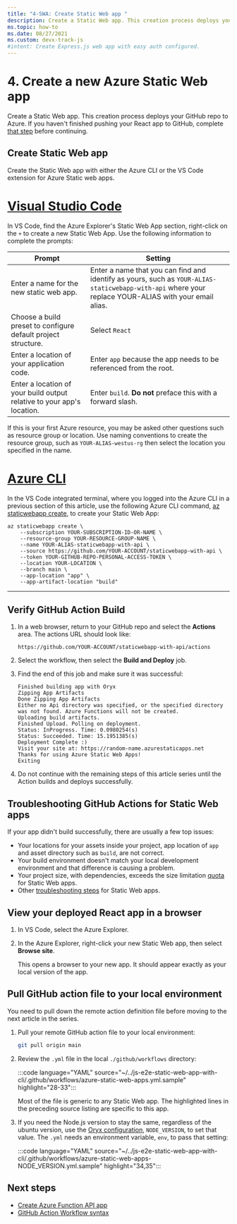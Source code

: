 ```yaml
---
title: "4-SWA: Create Static Web app "
description: Create a Static Web app. This creation process deploys your GitHub repo to Azure.  
ms.topic: how-to
ms.date: 08/27/2021
ms.custom: devx-track-js
#intent: Create Express.js web app with easy auth configured. 
---
```


# 4. Create a new Azure Static Web app

Create a Static Web app. This creation process deploys your GitHub repo to Azure. If you haven't finished pushing your React app to GitHub, complete [that step](create-react-app.md#commit-app-changes-to-source-control) before continuing.

## Create Static Web app

Create the Static Web app with either the Azure CLI or the VS Code extension for Azure Static web apps. 

# [Visual Studio Code](#tab/create-swa-vscode)

In VS Code, find the Azure Explorer's Static Web App section, right-click on the `+` to create a new Static Web App. Use the following information to complete the prompts:

|Prompt|Setting|
|--|--|
|Enter a name for the new static web app.|Enter a name that you can find and identify as yours, such as `YOUR-ALIAS-staticwebapp-with-api` where your replace YOUR-ALIAS with your email alias. |
|Choose a build preset to configure default project structure.|Select `React`|
|Enter a location of your application code.|Enter `app` because the app needs to be referenced from the root.|
|Enter a location of your build output relative to your app's location.| Enter `build`. **Do not** preface this with a forward slash.|

If this is your first Azure resource, you may be asked other questions such as resource group or location. Use naming conventions to create the resource group, such as `YOUR-ALIAS-westus-rg` then select the location you specified in the name.

# [Azure CLI](#tab/create-swa-azure-cli)


In the VS Code integrated terminal, where you logged into the Azure CLI in a previous section of this article, use the following Azure CLI command, [az staticwebapp create](/cli/staticwebapp#az_staticwebapp_create), to create your Static Web App:

```azurecli
az staticwebapp create \
    --subscription YOUR-SUBSCRIPTION-ID-OR-NAME \
    --resource-group YOUR-RESOURCE-GROUP-NAME \
    --name YOUR-ALIAS-staticwebapp-with-api \
    --source https://github.com/YOUR-ACCOUNT/staticwebapp-with-api \
    --token YOUR-GITHUB-REPO-PERSONAL-ACCESS-TOKEN \
    --location YOUR-LOCATION \
    --branch main \
    --app-location "app" \
    --app-artifact-location "build"
```

---

## Verify GitHub Action Build

1. In a web browser, return to your GitHub repo and select the **Actions** area. The actions URL should look like:

    ```HTTP
    https://github.com/YOUR-ACCOUNT/staticwebapp-with-api/actions
    ```

1. Select the workflow, then select the **Build and Deploy** job.

1. Find the end of this job and make sure it was successful:

    ```console
    Finished building app with Oryx
    Zipping App Artifacts
    Done Zipping App Artifacts
    Either no Api directory was specified, or the specified directory was not found. Azure Functions will not be created.
    Uploading build artifacts.
    Finished Upload. Polling on deployment.
    Status: InProgress. Time: 0.0980254(s)
    Status: Succeeded. Time: 15.1951385(s)
    Deployment Complete :)
    Visit your site at: https://random-name.azurestaticapps.net
    Thanks for using Azure Static Web Apps!
    Exiting
    ```

1. Do not continue with the remaining steps of this article series until the Action builds and deploys successfully.

## Troubleshooting GitHub Actions for Static Web apps

If your app didn't build successfully, there are usually a few top issues:
 * Your locations for your assets inside your project, app location of `app` and asset directory such as `build`, are not correct. 
 * Your build environment doesn't match your local development environment and that difference is causing a problem.
 * Your project size, with dependencies, exceeds the size limitation [quota](/static-web-apps/quotas) for Static Web apps. 
 * Other [troubleshooting steps](/azure/static-web-apps/troubleshooting) for Static Web apps.


## View your deployed React app in a browser

1. In VS Code, select the Azure Explorer.
1. In the Azure Explorer, right-click your new Static Web app, then select **Browse site**. 
   
   This opens a browser to your new app. It should appear exactly as your local version of the app.

## Pull GitHub action file to your local environment

You need to pull down the remote action definition file before moving to the next article in the series. 

1. Pull your remote GitHub action file to your local environment:
   
   ```bash
   git pull origin main
   ```

1. Review the `.yml` file in the local `./github/workflows` directory:

    :::code language="YAML" source="~/../js-e2e-static-web-app-with-cli/.github/workflows/azure-static-web-apps.yml.sample" highlight="28-33":::

    Most of the file is generic to any Static Web app. The highlighted lines in the preceding source listing are specific to this app.

1. If you need the Node.js version to stay the same, regardless of the ubuntu version, use the [Oryx configuration](https://github.com/microsoft/Oryx/blob/main/doc/configuration.md#oryx-configuration), `NODE_VERSION`, to set that value. The `.yml` needs an environment variable, `env`, to pass that setting:
   
    :::code language="YAML" source="~/../js-e2e-static-web-app-with-cli/.github/workflows/azure-static-web-apps-NODE_VERSION.yml.sample" highlight="34,35"::: 

## Next steps

* [Create Azure Function API app](create-function-api-app.md)
* [GitHub Action Workflow syntax](https://docs.github.com/actions/reference/workflow-syntax-for-github-actions)